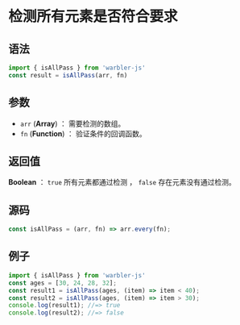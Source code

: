 <!--
 * @Author: 一尾流莺
 * @Description:检测所有元素是否符合要求
 * @Date: 2021-09-13 17:26:25
 * @LastEditTime: 2021-09-16 18:21:51
 * @FilePath: \warblerjs-guide\docs\guide\array\isAllPass.md
-->

# 检测所有元素是否符合要求

## 语法

```js
import { isAllPass } from 'warbler-js'
const result = isAllPass(arr, fn)
```

## 参数

- `arr` (**Array**) ： 需要检测的数组。
- `fn` (**Function**) ： 验证条件的回调函数。

## 返回值


**Boolean** ：  `true` 所有元素都通过检测 ， `false` 存在元素没有通过检测。


## 源码

```js
const isAllPass = (arr, fn) => arr.every(fn);
```

## 例子


```js
import { isAllPass } from 'warbler-js'
const ages = [30, 24, 28, 32];
const result1 = isAllPass(ages, (item) => item < 40);
const result2 = isAllPass(ages, (item) => item > 30);
console.log(result1); //=> true
console.log(result2); //=> false
```